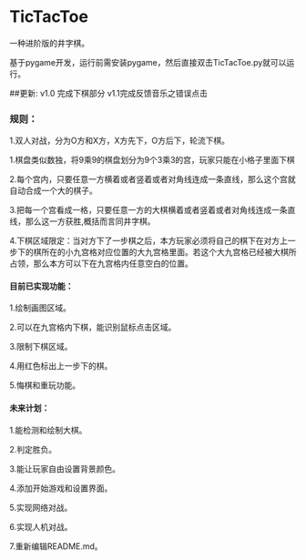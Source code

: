
# TicTacToe
一种进阶版的井字棋。

基于pygame开发，运行前需安装pygame，然后直接双击TicTacToe.py就可以运行。

##更新:
v1.0 完成下棋部分  v1.1完成反馈音乐之错误点击
### 规则：

1.双人对战，分为O方和X方，X方先下，O方后下，轮流下棋。

1.棋盘类似数独，将9乘9的棋盘划分为9个3乘3的宫，玩家只能在小格子里面下棋

2.每个宫内，只要任意一方横着或者竖着或者对角线连成一条直线，那么这个宫就自动合成一个大的棋子。

3.把每一个宫看成一格，只要任意一方的大棋横着或者竖着或者对角线连成一条直线，那么这一方获胜,概括而言同井字棋。

4.下棋区域限定：当对方下了一步棋之后，本方玩家必须将自己的棋下在对方上一步下的棋所在的小九宫格对应位置的大九宫格里面。若这个大九宫格已经被大棋所占领，那么本方可以下在九宫格内任意空白的位置。

#### 目前已实现功能：

1.绘制画图区域。

2.可以在九宫格内下棋，能识别鼠标点击区域。

3.限制下棋区域。

4.用红色标出上一步下的棋。

5.悔棋和重玩功能。

#### 未来计划：

1.能检测和绘制大棋。

2.判定胜负。

3.能让玩家自由设置背景颜色。

4.添加开始游戏和设置界面。

5.实现网络对战。

6.实现人机对战。

7.重新编辑README.md。
